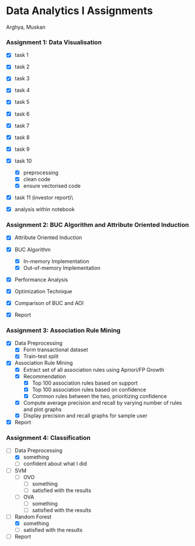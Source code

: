 # Data Analytics I Assignments

Arghya, Muskan

### Assignment 1: Data Visualisation

- [x] task 1
- [x] task 2
- [x] task 3
- [x] task 4
- [x] task 5
- [x] task 6
- [x] task 7
- [x] task 8
- [x] task 9
- [x] task 10
    - [x] preprocessing
    - [x] clean code
    - [x] ensure vectorised code
- [x] task 11 (investor report)\
- [x] analysis within notebook


### Assignment 2: BUC Algorithm and Attribute Oriented Induction

- [x] Attribute Oriented Induction
- [x] BUC Algorithm
    - [x] In-memory Implementation
    - [x] Out-of-memory Implementation
- [x] Performance Analysis
- [x] Optimization Technique
- [x] Comparison of BUC and AOI
- [x] Report


### Assignment 3: Association Rule Mining

- [x] Data Preprocessing
    - [x] Form transactional dataset
    - [x] Train-test split
- [x] Association Rule Mining
    - [x] Extract set of all association rules using Apriori/FP Growth
    - [x] Recommendation
        - [x] Top 100 association rules based on support
        - [x] Top 100 association rules based on confidence
        - [x] Common rules between the two, prioritizing confidence
    - [x] Compute average precision and recall by varying number of rules and plot graphs
    - [x] Display precision and recall graphs for sample user
- [x] Report

### Assignment 4: Classification

- [ ] Data Preprocessing
    - [x] something
    - [ ] confident about what I did
- [ ] SVM
    - [ ] OVO
        - [ ] something
        - [ ] satisfied with the results
    - [ ] OVA
        - [ ] something
        - [ ] satisfied with the results
- [ ] Random Forest
    - [x] something
    - [ ] satisfied with the results
- [ ] Report